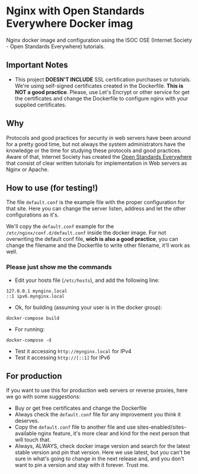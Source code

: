 # Nginx with Open Standards Everywhere Docker imag
Nginx docker image and configuration using the ISOC OSE (Internet Society - Open Standards Everywhere) tutorials.

## Important Notes
- This project **DOESN'T INCLUDE** SSL certification purchases or tutorials. We're using self-signed certificates created in the Dockerfile. **This is NOT a good practice**. Please, use Let's Encrypt or other service for get the certificates and change the Dockerfile to configure nginx with your supplied certificates.

## Why
Protocols and good practices for security in web servers have been around for a pretty good time, but not always the system administrators have the knowledge or the time for studying these protocols and good practices. Aware of that, Internet Society has created the [Open Standards Everywhere](https://www.internetsociety.org/issues/open-standards-everywhere/) that consist of clear written tutorials for implementation in Web servers as Nginx or Apache.

## How to use (for testing!)
The file `default.conf` is the example file with the proper configuration for that site. Here you can change the server listen, address and let the other configurations as it's.

We'll copy the `default.conf` example for the `/etc/nginx/conf.d/default.conf` inside the docker image. For not overwriting the default conf file, **wich is also a good practice**, you can change the filename and the Dockerfile to write other filename, it'll work as well.

### Please just show me the commands

- Edit your hosts file (`/etc/hosts`), and add the following line: 
```
127.0.0.1 mynginx.local
::1 ipv6.mynginx.local
```

- Ok, for building (assuming your user is in the docker group):
```
docker-compose build
```

- For running:
```
docker-compose -d
```

- Test it accessing `http://mynginx.local` for IPv4
- Test it accessing `http://[::1]` for IPv6

## For production
If you want to use this for production web servers or reverse proxies, here we go with some suggestions:
- Buy or get free certificates and change the Dockerfile
- Always check the `default.conf` file for any improvement you think it deserves.
- Copy the `default.conf` file to another file and use sites-enabled/sites-available nginx feature, it's more clear and kind for the next person that will touch that.
- Always, ALWAYS, check docker image version and search for the latest stable version and pin that version. Here we use latest, but you can't be sure in what's going to change in the next release and, and you don't want to pin a version and stay with it forever. Trust me.

